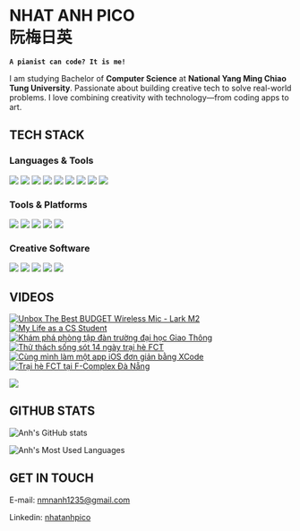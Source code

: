 # NHAT ANH PICO <br> 阮梅日英

**`A pianist can code? It is me!`**

I am studying Bachelor of **Computer Science** at **National Yang Ming Chiao Tung University**.  Passionate about building creative tech to solve real-world problems. I love combining creativity with technology—from coding apps to art.

## TECH STACK

### Languages & Tools
<p>
  <img src="https://img.shields.io/badge/html5-%23E34F26.svg?style=for-the-badge&logo=html5&logoColor=white"/>
  <img src="https://img.shields.io/badge/css3-%231572B6.svg?style=for-the-badge&logo=css3&logoColor=white"/>
  <img src="https://img.shields.io/badge/javascript-%23323330.svg?style=for-the-badge&logo=javascript&logoColor=%23F7DF1E"/>
  <img src="https://img.shields.io/badge/python-3670A0?style=for-the-badge&logo=python&logoColor=ffdd54"/>
  <img src="https://img.shields.io/badge/c-%2300599C.svg?style=for-the-badge&logo=c&logoColor=white"/>
  <img src="https://img.shields.io/badge/c++-%2300599C.svg?style=for-the-badge&logo=c%2B%2B&logoColor=white"/>
  <img src="https://img.shields.io/badge/swift-F54A2A?style=for-the-badge&logo=swift&logoColor=white"/>
  <img src="https://img.shields.io/badge/java-%23ED8B00.svg?style=for-the-badge&logo=openjdk&logoColor=white"/>
  <img src="https://img.shields.io/badge/mysql-4479A1.svg?style=for-the-badge&logo=mysql&logoColor=white"/>
</p>

### Tools & Platforms
<p>
  <img src="https://img.shields.io/badge/github-%23121011.svg?style=for-the-badge&logo=github&logoColor=white"/>
  <img src="https://img.shields.io/badge/gitlab-%23181717.svg?style=for-the-badge&logo=gitlab&logoColor=white"/>
  <img src="https://img.shields.io/badge/Figma-%23F24E1E.svg?style=for-the-badge&logo=figma&logoColor=white"/>
  <img src="https://img.shields.io/badge/Notion-%23000000.svg?style=for-the-badge&logo=notion&logoColor=white"/>
  <img src="https://img.shields.io/badge/Microsoft_Office-D83B01?style=for-the-badge&logo=microsoft-office&logoColor=white"/>
</p>

### Creative Software
<p>
  <img src="https://img.shields.io/badge/adobe%20photoshop-%2331A8FF.svg?style=for-the-badge&logo=adobe%20photoshop&logoColor=white"/>
  <img src="https://img.shields.io/badge/adobe%20illustrator-%23FF9A00.svg?style=for-the-badge&logo=adobe%20illustrator&logoColor=white"/>
  <img src="https://img.shields.io/badge/Adobe%20Lightroom-31A8FF.svg?style=for-the-badge&logo=Adobe%20Lightroom&logoColor=white"/>
  <img src="https://img.shields.io/badge/Adobe%20XD-470137?style=for-the-badge&logo=Adobe%20XD&logoColor=#FF61F6"/>
  <img src="https://img.shields.io/badge/Canva-%2300C4CC.svg?style=for-the-badge&logo=Canva&logoColor=white"/>
</p>

## VIDEOS
<!-- BEGIN YOUTUBE-CARDS -->
[![Unbox The Best BUDGET Wireless Mic - Lark M2](https://ytcards.demolab.com/?id=4CwSeMqSbc4&title=Unbox+The+Best+BUDGET+Wireless+Mic+-+Lark+M2&lang=en&timestamp=1746277209&background_color=%230d1117&title_color=%23ffffff&stats_color=%23dedede&max_title_lines=1&width=250&border_radius=5 "Unbox The Best BUDGET Wireless Mic - Lark M2")](https://www.youtube.com/watch?v=4CwSeMqSbc4)
[![My Life as a CS Student](https://ytcards.demolab.com/?id=SbZE1DVZUUU&title=My+Life+as+a+CS+Student&lang=en&timestamp=1745668858&background_color=%230d1117&title_color=%23ffffff&stats_color=%23dedede&max_title_lines=1&width=250&border_radius=5 "My Life as a CS Student")](https://www.youtube.com/watch?v=SbZE1DVZUUU)
[![Khám phá phòng tập đàn trường đại học Giao Thông](https://ytcards.demolab.com/?id=Nflqwi8iD3Q&title=Kh%C3%A1m+ph%C3%A1+ph%C3%B2ng+t%E1%BA%ADp+%C4%91%C3%A0n+tr%C6%B0%E1%BB%9Dng+%C4%91%E1%BA%A1i+h%E1%BB%8Dc+Giao+Th%C3%B4ng&lang=en&timestamp=1745060438&background_color=%230d1117&title_color=%23ffffff&stats_color=%23dedede&max_title_lines=1&width=250&border_radius=5 "Khám phá phòng tập đàn trường đại học Giao Thông")](https://www.youtube.com/watch?v=Nflqwi8iD3Q)
[![Thử thách sống sót 14 ngày trại hè FCT](https://ytcards.demolab.com/?id=xF0QX24W4zc&title=Th%E1%BB%AD+th%C3%A1ch+s%E1%BB%91ng+s%C3%B3t+14+ng%C3%A0y+tr%E1%BA%A1i+h%C3%A8+FCT&lang=en&timestamp=1721733361&background_color=%230d1117&title_color=%23ffffff&stats_color=%23dedede&max_title_lines=1&width=250&border_radius=5 "Thử thách sống sót 14 ngày trại hè FCT")](https://www.youtube.com/watch?v=xF0QX24W4zc)
[![Cùng mình làm một app iOS đơn giản bằng XCode](https://ytcards.demolab.com/?id=3GGs9N5H1yg&title=C%C3%B9ng+m%C3%ACnh+l%C3%A0m+m%E1%BB%99t+app+iOS+%C4%91%C6%A1n+gi%E1%BA%A3n+b%E1%BA%B1ng+XCode&lang=en&timestamp=1692365271&background_color=%230d1117&title_color=%23ffffff&stats_color=%23dedede&max_title_lines=1&width=250&border_radius=5 "Cùng mình làm một app iOS đơn giản bằng XCode")](https://www.youtube.com/watch?v=3GGs9N5H1yg)
[![Trại hè FCT tại F-Complex Đà Nẵng](https://ytcards.demolab.com/?id=7KlWCqu4Fw0&title=Tr%E1%BA%A1i+h%C3%A8+FCT+t%E1%BA%A1i+F-Complex+%C4%90%C3%A0+N%E1%BA%B5ng&lang=en&timestamp=1688386416&background_color=%230d1117&title_color=%23ffffff&stats_color=%23dedede&max_title_lines=1&width=250&border_radius=5 "Trại hè FCT tại F-Complex Đà Nẵng")](https://www.youtube.com/watch?v=7KlWCqu4Fw0)
<!-- END YOUTUBE-CARDS -->

[<img src="https://custom-icon-badges.demolab.com/badge/-Subscribe%20For%20More-red?style=for-the-badge&logo=video&logoColor=white"/>](https://www.youtube.com/@nhatanhpico?sub_confirmation=1)

## GITHUB STATS
![Anh's GitHub stats](https://github-readme-stats.vercel.app/api?username=anh-dz&show_icons=true&theme=tokyonight&hide=stars&count_private=true)

![Anh's Most Used Languages](https://github-readme-stats.vercel.app/api/top-langs/?username=anh-dz&layout=compact&theme=tokyonight)

## GET IN TOUCH

E-mail: <a href="mailto:nmnanh1235@gmail.com">nmnanh1235@gmail.com</a>

Linkedin: <a href="https://linkedin.com/in/nhatanhpico">nhatanhpico</a>

<!-- <a style="color: white; text-decoration: none;" href="https://www.youtube.com/@nhatanhpico?sub_confirmation=1">👉 Subscribe My Youtube Channel</a> -->
